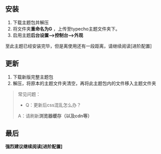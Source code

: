 ## 安装

1. 下载主题包并解压
2. 将文件夹**重命名为G** ，上传至typecho主题文件夹下。
3. 启用主题**后台设置—>控制台—>外观**

至此主题已经安装完毕，但是离使用还有一段距离，请继续阅读[进阶配置]

## 更新

1. 下载新版完整主题包
2. 解压，将原本的主题文件夹清空，再将此主题包内的文件移入主题文件夹

> 常见问题：
>
> - Q：更新后css混乱怎么办？
>
> A：请刷新**浏览器缓存（以及cdn等）**

## 最后

**强烈建议继续阅读[进阶配置]**